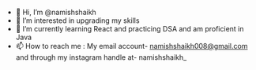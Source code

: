 - 👋 Hi, I’m @namishshaikh
- 👀 I’m interested in upgrading my skills
- 🌱 I’m currently learning React and practicing DSA and am proficient in Java
- 📫 How to reach me : My email account- namishshaikh008@gmail.com and through my instagram handle at- namishshaikh_

<!---
namishshaikh/namishshaikh is a ✨ special ✨ repository because its `README.md` (this file) appears on your GitHub profile.
You can click the Preview link to take a look at your changes.
--->
